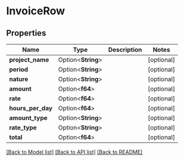 # InvoiceRow

## Properties

Name | Type | Description | Notes
------------ | ------------- | ------------- | -------------
**project_name** | Option<**String**> |  | [optional]
**period** | Option<**String**> |  | [optional]
**nature** | Option<**String**> |  | [optional]
**amount** | Option<**f64**> |  | [optional]
**rate** | Option<**f64**> |  | [optional]
**hours_per_day** | Option<**f64**> |  | [optional]
**amount_type** | Option<**String**> |  | [optional]
**rate_type** | Option<**String**> |  | [optional]
**total** | Option<**f64**> |  | [optional]

[[Back to Model list]](../README.md#documentation-for-models) [[Back to API list]](../README.md#documentation-for-api-endpoints) [[Back to README]](../README.md)


